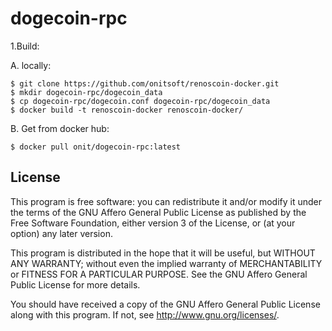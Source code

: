 # dogecoin-rpc
1.Build:

  A. locally:
  
    $ git clone https://github.com/onitsoft/renoscoin-docker.git
    $ mkdir dogecoin-rpc/dogecoin_data
    $ cp dogecoin-rpc/dogecoin.conf dogecoin-rpc/dogecoin_data
    $ docker build -t renoscoin-docker renoscoin-docker/
   
    
  B. Get from docker hub:
  
    $ docker pull onit/dogecoin-rpc:latest
    

## License

This program is free software: you can redistribute it and/or modify
it under the terms of the GNU Affero General Public License as published by
the Free Software Foundation, either version 3 of the License, or
(at your option) any later version.

This program is distributed in the hope that it will be useful,
but WITHOUT ANY WARRANTY; without even the implied warranty of
MERCHANTABILITY or FITNESS FOR A PARTICULAR PURPOSE.  See the
GNU Affero General Public License for more details.

You should have received a copy of the GNU Affero General Public License
along with this program.  If not, see <http://www.gnu.org/licenses/>.
